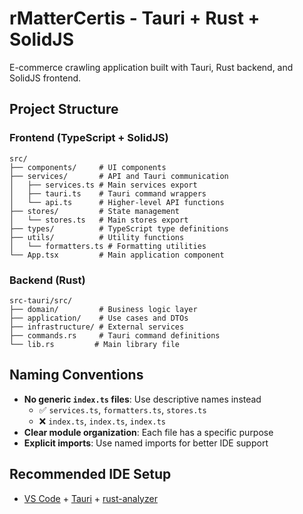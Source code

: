 # rMatterCertis - Tauri + Rust + SolidJS

E-commerce crawling application built with Tauri, Rust backend, and SolidJS frontend.

## Project Structure

### Frontend (TypeScript + SolidJS)
```
src/
├── components/     # UI components
├── services/       # API and Tauri communication
│   ├── services.ts # Main services export
│   ├── tauri.ts    # Tauri command wrappers
│   └── api.ts      # Higher-level API functions
├── stores/         # State management
│   └── stores.ts   # Main stores export
├── types/          # TypeScript type definitions
├── utils/          # Utility functions
│   └── formatters.ts # Formatting utilities
└── App.tsx         # Main application component
```

### Backend (Rust)
```
src-tauri/src/
├── domain/         # Business logic layer
├── application/    # Use cases and DTOs
├── infrastructure/ # External services
├── commands.rs     # Tauri command definitions
└── lib.rs         # Main library file
```

## Naming Conventions

- **No generic `index.ts` files**: Use descriptive names instead
  - ✅ `services.ts`, `formatters.ts`, `stores.ts`
  - ❌ `index.ts`, `index.ts`, `index.ts`
- **Clear module organization**: Each file has a specific purpose
- **Explicit imports**: Use named imports for better IDE support

## Recommended IDE Setup

- [VS Code](https://code.visualstudio.com/) + [Tauri](https://marketplace.visualstudio.com/items?itemName=tauri-apps.tauri-vscode) + [rust-analyzer](https://marketplace.visualstudio.com/items?itemName=rust-lang.rust-analyzer)
